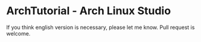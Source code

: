 # ArchTutorial - Arch Linux Studio

If you think english version is necessary, please let me know. Pull request is welcome.
